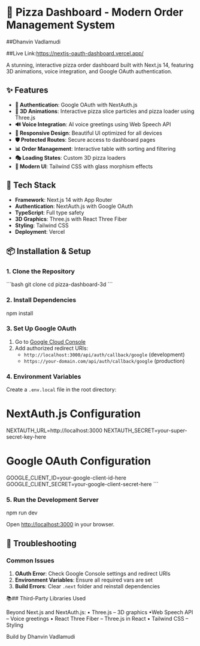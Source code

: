 # 🍕 Pizza Dashboard - Modern Order Management System
##Dhanvin Vadlamudi

##Live Link:https://nextjs-oauth-dashboard.vercel.app/

A stunning, interactive pizza order dashboard built with Next.js 14, featuring 3D animations, voice integration, and Google OAuth authentication.

## ✨ Features
- **🔐 Authentication**: Google OAuth with NextAuth.js
- **🎨 3D Animations**: Interactive pizza slice particles and pizza loader using Three.js
- **🔊 Voice Integration**: AI voice greetings using Web Speech API
- **📱 Responsive Design**: Beautiful UI optimized for all devices
- **🛡️ Protected Routes**: Secure access to dashboard pages
- **📊 Order Management**: Interactive table with sorting and filtering
- **🎭 Loading States**: Custom 3D pizza loaders
- **🌟 Modern UI**: Tailwind CSS with glass morphism effects

## 🚀 Tech Stack

- **Framework**: Next.js 14 with App Router
- **Authentication**: NextAuth.js with Google OAuth
- **TypeScript**: Full type safety
- **3D Graphics**: Three.js with React Three Fiber
- **Styling**: Tailwind CSS
- **Deployment**: Vercel

## 📦 Installation & Setup

### 1. Clone the Repository
\`\`\`bash
git clone <your-repo-url>
cd pizza-dashboard-3d
\`\`\`

### 2. Install Dependencies

npm install

### 3. Set Up Google OAuth

1. Go to [Google Cloud Console](https://console.cloud.google.com/)
2. Add authorized redirect URIs:
   - `http://localhost:3000/api/auth/callback/google` (development)
   - `https://your-domain.com/api/auth/callback/google` (production)

### 4. Environment Variables

Create a `.env.local` file in the root directory:

# NextAuth.js Configuration
NEXTAUTH_URL=http://localhost:3000
NEXTAUTH_SECRET=your-super-secret-key-here

# Google OAuth Configuration  
GOOGLE_CLIENT_ID=your-google-client-id-here
GOOGLE_CLIENT_SECRET=your-google-client-secret-here
\`\`\`

### 5. Run the Development Server
npm run dev

Open [http://localhost:3000](http://localhost:3000) in your browser.



## 🐛 Troubleshooting

### Common Issues

1. **OAuth Error**: Check Google Console settings and redirect URIs
2. **Environment Variables**: Ensure all required vars are set
3. **Build Errors**: Clear `.next` folder and reinstall dependencies

📚## Third-Party Libraries Used

Beyond Next.js and NextAuth.js:
	•	Three.js – 3D graphics
  •Web Speech API – Voice greetings
	•	React Three Fiber – Three.js in React
	•	Tailwind CSS – Styling


Build by Dhanvin Vadlamudi
